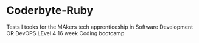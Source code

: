 # Coderbyte-Ruby
Tests I tooks for the MAkers tech apprenticeship in Software Development OR DevOPS
LEvel 4
16 week Coding bootcamp
